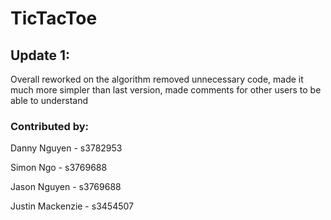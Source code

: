 # TicTacToe

## Update 1:

Overall reworked on the algorithm removed unnecessary code, made it much more simpler than last version, made comments for other users to be able to understand

### Contributed by:

Danny Nguyen - s3782953

Simon Ngo - s3769688

Jason Nguyen - s3769688

Justin Mackenzie - s3454507
